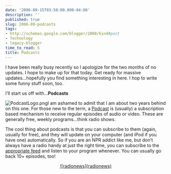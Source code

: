 ```yaml
---
date: '2006-09-15T03:50:00.000-04:00'
description: ''
published: true
slug: 2006-09-podcasts
tags:
- http://schemas.google.com/blogger/2008/kind#post
- Technology
- legacy-blogger
time_to_read: 5
title: Podcasts
---
```


I have been really busy recently so I apologize for the two months of no updates. I hope to make up for that today. Get ready for massive updates...hopefully you find something interesting in here. I hop to write some funny stuff soon, too.

I’ll start us off with...<strong>Podcasts</strong>

![PodcastLogo.png](PodcastLogo.png)I am ashamed to admit that I am about two years behind on this one. For those new to the term, a <a href="http://en.wikipedia.org/wiki/Podcast">Podcast</a> is (usually) a subscription based mechanism to receive regular episodes of audio or video. These are generally free, weekly programs…think radio shows.

The cool thing about podcasts is that you can subscribe to them (again, usually for free), and they will update on your computer (and iPod if you have one) automatically. So if you are an NPR addict like me, but don’t always have a radio handy at just the right time, you can subscribe to the <a href="http://www.npr.org/rss/podcast/podcast_directory.php">appropriate feed</a> and listen to your program whenever. You can usually go back 10+ episodes, too!<br />
<div align="center"><a href="http://homestarrunner.com/sbemail.html">![radionews](radionews)</ul>